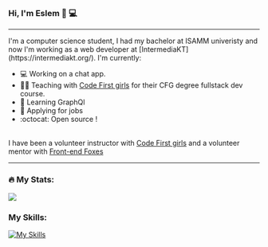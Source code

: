 ### Hi, I'm Eslem 👋 💻

<hr>
I'm a computer science student, I had my bachelor at ISAMM univeristy and now I'm working as a web developer at [IntermediaKT](https://intermediakt.org/).
I'm currently:

- 💻 Working on a chat app.
- :woman_teacher: Teaching with  <a href='https://codefirstgirls.com/'> Code First girls</a> for their CFG degree fullstack dev course.
- 📝 Learning GraphQl
- :briefcase: Applying for jobs
- :octocat: Open source !
<br>
I have been a volunteer instructor with <a href='https://codefirstgirls.com/'> Code First girls</a> and a volunteer mentor with  <a href="https://frontendfoxes.school/ourschool">Front-end Foxes </a>
<hr>

### :fire: My Stats:
<a href="https://github.com/anuraghazra/github-readme-stats">
  <img align="center" src="https://github-readme-stats.vercel.app/api?username=EslemOuederni&theme=dark&show_icons=true&hide_border=true"/>
</a>
<br>

### My Skills:
[![My Skills](https://skillicons.dev/icons?i=html,css,js,tailwindcss,react,nodejs,express,java,symfony,mongodb,mysql,git,github,vercel,vscode,figma&theme=dark)](https://skillicons.dev)
